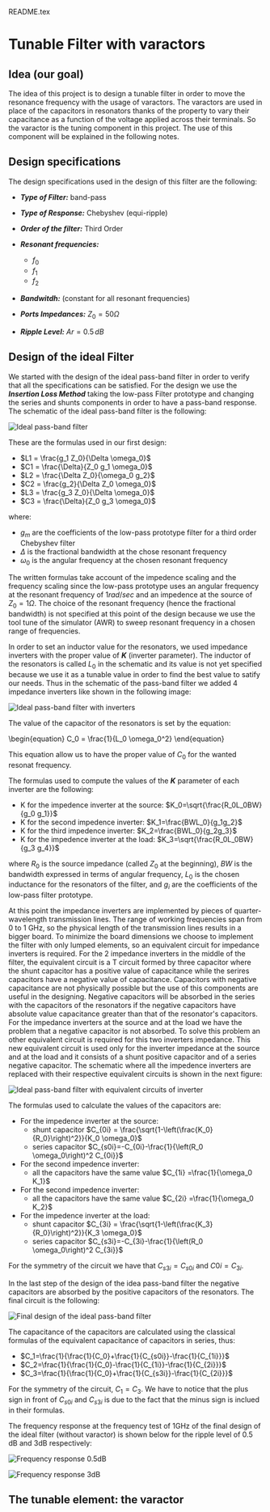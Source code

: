 README.tex

# Tunable Filter with varactors
## Idea (our goal)
The idea of this project is to design a tunable filter in order to move the resonance frequency with the usage of varactors. The varactors are used in place of the capacitors in resonators thanks of the property to vary their capacitance as a function of the voltage applied across their terminals. So the varactor is the tuning component in this project. The use of this component will be explained in the following notes.

## Design specifications
The design specifications used in the design of this filter are the following:
- ***Type of Filter:*** band-pass
- ***Type of Response:*** Chebyshev (equi-ripple)
- ***Order of the filter:*** Third Order
- ***Resonant frequencies:***
    - $f_0$
    - $f_1$
    - $f_2$

- ***Bandwitdh:*** (constant for all resonant frequencies)
- ***Ports Impedances:*** $Z_0=50\Omega$
- ***Ripple Level:*** $Ar=0.5\,dB$

    
## Design of the ideal Filter
We started with the design of the ideal pass-band filter in order to verify that all the specifications can be satisfied. For the design we use the ***Insertion Loss Method*** taking the low-pass Filter prototype and changing the series and shunts components in order to have a pass-band response. The schematic of the ideal pass-band filter is the following:

![Ideal pass-band filter](images/Ideal_Reference_Filter.PNG  "Ideal pass-band filter")

These are the formulas used in our first design:
- $L1 = \frac{g_1 Z_0}{\Delta \omega_0}$
- $C1 = \frac{\Delta}{Z_0 g_1 \omega_0}$
- $L2 = \frac{\Delta Z_0}{\omega_0 g_2}$
- $C2 = \frac{g_2}{\Delta Z_0 \omega_0}$
- $L3 = \frac{g_3 Z_0}{\Delta \omega_0}$
- $C3 = \frac{\Delta}{Z_0 g_3 \omega_0}$

where:
- $g_m$ are the coefficients of the low-pass prototype filter for a third order Chebyshev filter 
- $\Delta$ is the fractional bandwidth at the chose resonant frequency
- $\omega_0$ is the angular frequency at the chosen resonant frequency

The written formulas take account of the impedence scaling and the frequency scaling since the low-pass prototype uses an angular frequency at the resonant frequency of $1 rad/sec$ and an impedence at the source of $Z_0=1 \Omega$.
The choice of the resonant frequency (hence the fractional bandwidth) is not specified at this point of the design because we use the tool tune of the simulator (AWR) to sweep resonant frequency in a chosen range of frequencies.

In order to set an inductor value for the resonators, we used impedance inverters with the proper value of ***K*** (inverter parameter). The inductor of the resonators is called $L_0$ in the schematic and its value is not yet specified because we use it as a tunable value in order to find the best value to satify our needs. Thus in the schematic of the pass-band filter we added 4 impedance inverters like shown in the following image:

![Ideal pass-band filter with inverters](images/Ideal_filter_inverters.PNG  "Ideal pass-band filter with inverters")

The value of the capacitor of the resonators is set by the equation:

\begin{equation}
C_0 = \frac{1}{L_0 \omega_0^2}
\end{equation}

This equation allow us to have the proper value of $C_0$ for the wanted resonat frequency.

The formulas used to compute the values of the ***K*** parameter of each inverter are the following:
- K for the impedence inverter at the source: $K_0=\sqrt{\frac{R_0L_0BW}{g_0 g_1}}$
- K for the second impedence inverter: $K_1=\frac{BWL_0}{g_1g_2}$
- K for the third impedence inverter: $K_2=\frac{BWL_0}{g_2g_3}$
- K for the impedence inverter at the load: $K_3=\sqrt{\frac{R_0L_0BW}{g_3 g_4}}$

where $R_0$ is the source impedance (called $Z_0$ at the beginning), $BW$ is the bandwidth expressed in terms of angular frequency, $L_0$ is the chosen inductance for the resonators of the filter, and $g_i$ are the coefficients of the low-pass filter prototype.

At this point the impedance inverters are implemented by pieces of quarter-wavelength transmission lines. The range of working frequencies span from 0 to 1 GHz, so the physical length of the transmission lines results in a bigger board. To minimize the board dimensions we choose to implement the filter with only lumped elements, so an equivalent circuit for impedance inverters is required. For the 2 impedance inverters in the middle of the filter, the equivalent circuit is a T circuit formed by three capacitor where the shunt capacitor has a positive value of capacitance while the serires capacitors have a negative value of capacitance. Capacitors with negative capacitance are not physically possible but the use of this components are useful in the designing. Negative capacitors will be absorbed in the series with the capacitors of the resonators if the negative capacitors have absolute value capacitance greater than that of the resonator's capacitors.
For the impedance inverters at the source and at the load we have the problem that a negative capacitor is not absorbed. To solve this problem an other equivalent circuit is required for this two inverters impedance. This new equivalent circuit is used only for the inverter impedance at the source and at the load and it consists of a shunt positive capacitor and of a series negative capacitor.
The schematic where all the impedence inverters are replaced with their respective equivalent circuits is shown in the next figure:

![Ideal pass-band filter with equivalent circuits of inverter](images/Ideal_filter_lumped.PNG  "Ideal pass-band filter with equivalent circuits of inverters")

The formulas used to calculate the values of the capacitors are:

- For the impedence inverter at the source: 
    - shunt capacitor $C_{0i} = \frac{\sqrt{1-\left(\frac{K_0}{R_0}\right)^2}}{K_0 \omega_0}$
    - series capacitor $C_{s0i}=-C_{0i}-\frac{1}{\left(R_0 \omega_0\right)^2 C_{0i}}$
- For the second impedence inverter:
    - all the capacitors have the same value $C_{1i} =\frac{1}{\omega_0 K_1}$
- For the second impedence inverter:
    - all the capacitors have the same value $C_{2i} =\frac{1}{\omega_0 K_2}$
- For the impedence inverter at the load: 
    - shunt capacitor $C_{3i} = \frac{\sqrt{1-\left(\frac{K_3}{R_0}\right)^2}}{K_3 \omega_0}$
    - series capacitor $C_{s3i}=-C_{3i}-\frac{1}{\left(R_0 \omega_0\right)^2 C_{3i}}$

For the symmetry of the circuit we have that $C_{s3i}=C_{s0i}$ and $C0i=C_{3i}$.

In the last step of the design of the idea pass-band filter the negative capacitors are absorbed by the positive capacitors of the resonators. The final circuit is the following:

![Final design of the ideal pass-band filter](images/Ideal_final_filter.PNG  "Final design of the ideal pass-band filter")

The capacitance of the capacitors are calculated using the classical formulas of the equivalent capacitance of capacitors in series, thus:

- $C_1=\frac{1}{\frac{1}{C_0}+\frac{1}{C_{s0i}}-\frac{1}{C_{1i}}}$
- $C_2=\frac{1}{\frac{1}{C_0}-\frac{1}{C_{1i}}-\frac{1}{C_{2i}}}$
- $C_3=\frac{1}{\frac{1}{C_0}+\frac{1}{C_{s3i}}-\frac{1}{C_{2i}}}$

For the symmetry of the circuit, $C_1=C_3$.
We have to notice that the plus sign in front of $C_{s0i}$ and $C_{s3i}$ is due to the fact that the minus sign is inclued in their formulas.

The frequency response at the frequency test of 1GHz of the final design of the ideal filter (without varactor) is shown below for the ripple level of 0.5 dB and 3dB respectively:

![Frequency response 0.5dB](images/Freq_resp_ideal_05dB.PNG  "Frequency response of the ideal filter for 0.5dB ripple level")

![Frequency response 3dB](images/Freq_resp_ideal_3dB.PNG  "Frequency response of the ideal filter for 3dB ripple level")

## The tunable element: the varactor





